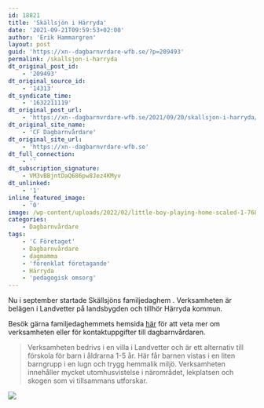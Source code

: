 ```yaml
---
id: 18821
title: 'Skällsjön i Härryda'
date: '2021-09-21T09:59:53+02:00'
author: 'Erik Hammargren'
layout: post
guid: 'https://xn--dagbarnvrdare-wfb.se/?p=209493'
permalink: /skallsjon-i-harryda
dt_original_post_id:
    - '209493'
dt_original_source_id:
    - '14313'
dt_syndicate_time:
    - '1632211119'
dt_original_post_url:
    - 'https://xn--dagbarnvrdare-wfb.se/2021/09/20/skallsjon-i-harryda/'
dt_original_site_name:
    - 'CF Dagbarnvårdare'
dt_original_site_url:
    - 'https://xn--dagbarnvrdare-wfb.se'
dt_full_connection:
    - ''
dt_subscription_signature:
    - VM3vBBjntDaQ686pw8Jez4KMyv
dt_unlinked:
    - '1'
inline_featured_image:
    - '0'
image: /wp-content/uploads/2022/02/little-boy-playing-home-scaled-1-768x512-1.webp
categories:
    - Dagbarnvårdare
tags:
    - 'C Företaget'
    - Dagbarnvårdare
    - dagmamma
    - 'förenklat företagande'
    - Härryda
    - 'pedagogisk omsorg'
---
```


Nu i september startade Skällsjöns familjedaghem . Verksamheten är belägen i Landvetter på landsbygden och tillhör Härryda kommun.

Besök gärna familjedaghemmets hemsida [här](https://skallsjon.xn--dagbarnvrdare-wfb.se/?#) för att veta mer om verksamheten eller för kontaktuppgifter till dagbarnvårdaren.

> Verksamheten bedrivs i en villa i Landvetter och är ett alternativ till förskola för barn i åldrarna 1-5 år. Här får barnen vistas i en liten barngrupp i en lugn och trygg hemmalik miljö. Verksamheten innehåller mycket utomhusvistelse i närområdet, lekplatsen och skogen som vi tillsammans utforskar.

[![](https://www.cforetaget.se/wp-content/uploads/2022/02/little-boy-playing-home-scaled-1-768x512-1.webp)](https://www.cforetaget.se/wp-content/uploads/2022/02/little-boy-playing-home-scaled-1-768x512-1.webp)